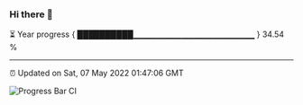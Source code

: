 ### Hi there 👋

⏳ Year progress { ██████████▁▁▁▁▁▁▁▁▁▁▁▁▁▁▁▁▁▁▁▁ } 34.54 %

---

⏰ Updated on Sat, 07 May 2022 01:47:06 GMT

![Progress Bar CI](https://github.com/ZhaoGui/ZhaoGui/workflows/Progress%20Bar%20CI/badge.svg)
